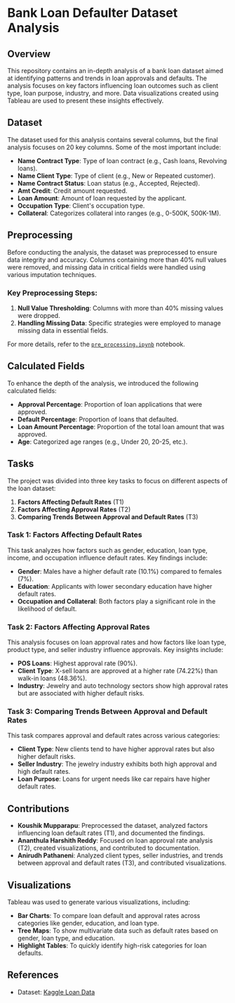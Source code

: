 # Bank Loan Defaulter Dataset Analysis

## Overview
This repository contains an in-depth analysis of a bank loan dataset aimed at identifying patterns and trends in loan approvals and defaults. The analysis focuses on key factors influencing loan outcomes such as client type, loan purpose, industry, and more. Data visualizations created using Tableau are used to present these insights effectively.

## Dataset
The dataset used for this analysis contains several columns, but the final analysis focuses on 20 key columns. Some of the most important include:

- **Name Contract Type**: Type of loan contract (e.g., Cash loans, Revolving loans).
- **Name Client Type**: Type of client (e.g., New or Repeated customer).
- **Name Contract Status**: Loan status (e.g., Accepted, Rejected).
- **Amt Credit**: Credit amount requested.
- **Loan Amount**: Amount of loan requested by the applicant.
- **Occupation Type**: Client's occupation type.
- **Collateral**: Categorizes collateral into ranges (e.g., 0-500K, 500K-1M).

## Preprocessing
Before conducting the analysis, the dataset was preprocessed to ensure data integrity and accuracy. Columns containing more than 40% null values were removed, and missing data in critical fields were handled using various imputation techniques.

### Key Preprocessing Steps:
1. **Null Value Thresholding**: Columns with more than 40% missing values were dropped.
2. **Handling Missing Data**: Specific strategies were employed to manage missing data in essential fields.

For more details, refer to the [`pre_processing.ipynb`](./pre_processing.ipynb) notebook.

## Calculated Fields
To enhance the depth of the analysis, we introduced the following calculated fields:
- **Approval Percentage**: Proportion of loan applications that were approved.
- **Default Percentage**: Proportion of loans that defaulted.
- **Loan Amount Percentage**: Proportion of the total loan amount that was approved.
- **Age**: Categorized age ranges (e.g., Under 20, 20-25, etc.).

## Tasks
The project was divided into three key tasks to focus on different aspects of the loan dataset:

1. **Factors Affecting Default Rates** (T1)
2. **Factors Affecting Approval Rates** (T2)
3. **Comparing Trends Between Approval and Default Rates** (T3)

### Task 1: Factors Affecting Default Rates
This task analyzes how factors such as gender, education, loan type, income, and occupation influence default rates. Key findings include:
- **Gender**: Males have a higher default rate (10.1%) compared to females (7%).
- **Education**: Applicants with lower secondary education have higher default rates.
- **Occupation and Collateral**: Both factors play a significant role in the likelihood of default.

### Task 2: Factors Affecting Approval Rates
This analysis focuses on loan approval rates and how factors like loan type, product type, and seller industry influence approvals. Key insights include:
- **POS Loans**: Highest approval rate (90%).
- **Client Type**: X-sell loans are approved at a higher rate (74.22%) than walk-in loans (48.36%).
- **Industry**: Jewelry and auto technology sectors show high approval rates but are associated with higher default risks.

### Task 3: Comparing Trends Between Approval and Default Rates
This task compares approval and default rates across various categories:
- **Client Type**: New clients tend to have higher approval rates but also higher default risks.
- **Seller Industry**: The jewelry industry exhibits both high approval and high default rates.
- **Loan Purpose**: Loans for urgent needs like car repairs have higher default rates.

## Contributions
- **Koushik Mupparapu**: Preprocessed the dataset, analyzed factors influencing loan default rates (T1), and documented the findings.
- **Ananthula Harshith Reddy**: Focused on loan approval rate analysis (T2), created visualizations, and contributed to documentation.
- **Anirudh Pathaneni**: Analyzed client types, seller industries, and trends between approval and default rates (T3), and contributed visualizations.

## Visualizations
Tableau was used to generate various visualizations, including:
- **Bar Charts**: To compare loan default and approval rates across categories like gender, education, and loan type.
- **Tree Maps**: To show multivariate data such as default rates based on gender, loan type, and education.
- **Highlight Tables**: To quickly identify high-risk categories for loan defaults.

## References
- Dataset: [Kaggle Loan Data](https://www.kaggle.com/datasets/amity024/data-sources)
